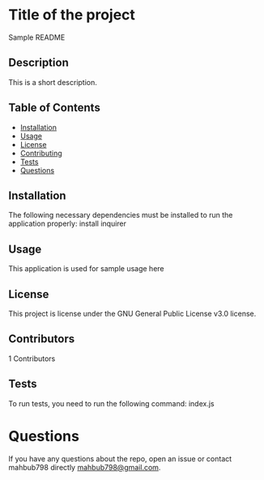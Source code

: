 
  # Title of the project

  Sample README 
  
  ## Description
  
  This is a short description.
  
  ## Table of Contents
  
  * [Installation](#installation)
  * [Usage](#usage)
  * [License](#license)
  * [Contributing](#contributing)
  * [Tests](#tests)
  * [Questions](#questions)
    
  ## Installation
  
  The following necessary dependencies must be installed to run the application properly: install inquirer
  
  ## Usage 
  
  This application is used for sample usage here
  
  ## License
  
  This project is license under the GNU General Public License v3.0 license.
  
  ## Contributors
  1 Contributors
  
  ## Tests
  
  To run tests, you need to run the following command: index.js

  # Questions

  If you have any questions about the repo, open an issue or contact mahbub798 directly mahbub798@gmail.com.
